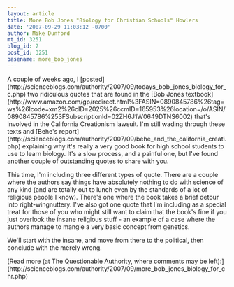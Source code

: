 ```yaml
---
layout: article
title: More Bob Jones "Biology for Christian Schools" Howlers
date: '2007-09-29 11:03:12 -0700'
author: Mike Dunford
mt_id: 3251
blog_id: 2
post_id: 3251
basename: more_bob_jones
---
```

<p>
A couple of weeks ago, I [posted](http://scienceblogs.com/authority/2007/09/todays_bob_jones_biology_for_c.php) two ridiculous quotes that are found in the [Bob Jones textbook](http://www.amazon.com/gp/redirect.html%3FASIN=0890845786%26tag=ws%26lcode=xm2%26cID=2025%26ccmID=165953%26location=/o/ASIN/0890845786%253FSubscriptionId=02ZH6J1W0649DTNS6002) that's involved in the California Creationism lawsuit. I'm still wading through these texts and [Behe's report](http://scienceblogs.com/authority/2007/09/behe_and_the_california_creati.php) explaining why it's really a very good book for high school students to use to learn biology. It's a slow process, and a painful one, but I've found another couple of outstanding quotes to share with you.
</p>

<p>
This time, I'm including three different types of quote. There are a couple where the authors say things have absolutely nothing to do with science of any kind (and are totally out to lunch even by the standards of a lot of religious people I know). There's one where the book takes a brief detour into right-wingnuttery. I've also got one quote that I'm including as a special treat for those of you who might still want to claim that the book's fine if you just overlook the insane religious stuff - an example of a case where the authors manage to mangle a very basic concept from genetics. 
</p>

<p>
We'll start with the insane, and move from there to the political, then conclude with the merely wrong.
</p>

<p>[Read more (at The Questionable Authority, where comments may be left):](http://scienceblogs.com/authority/2007/09/more_bob_jones_biology_for_chr.php)</p>
